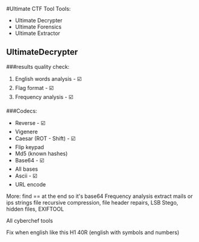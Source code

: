 #Ultimate CTF Tool
Tools:
* Ultimate Decrypter
* Ultimate Forensics
* Ultimate Extractor

## UltimateDecrypter

###results quality check:
1) English words analysis - ☑️
2) Flag format - ☑️
3) Frequency analysis - ☑️

###Codecs:
* Reverse - ☑️
* Vigenere
* Caesar  (ROT - Shift) - ☑️
* Flip keypad
* Md5 (known hashes)
* Base64 - ☑️
* All bases
* Ascii - ☑️
* URL encode





More:
find == at the end so it's base64
Frequency analysis
extract mails or ips
strings
file
recursive compression, file header repairs, LSB Stego, hidden files,
EXIFTOOL

All cyberchef tools

Fix when english like this H1 40R (english with symbols and numbers) 